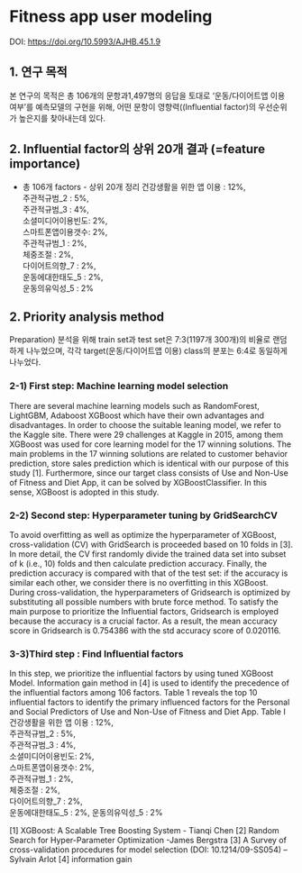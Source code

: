 # Fitness app user modeling
DOI: https://doi.org/10.5993/AJHB.45.1.9

## 1.	연구 목적
본 연구의 목적은 총 106개의 문항과1,497명의 응답을 토대로 ‘운동/다이어트앱 이용 여부’를 예측모델의 구현을 위해, 어떤 문항이 영향력((Influential factor)의 우선순위가 높은지를 찾아내는데 있다.  

## 2. Influential factor의 상위 20개 결과 (=feature importance)
-	총 106개 factors -  상위 20개 정리 
건강생활을 위한 앱 이용 : 	12%,    
주관적규범_2 :		5%,    
주관적규범_3 :		4%,    
소셜미디어이용빈도: 		2%,    
스마트폰앱이용갯수: 		2%,    
주관적규범_1 : 		2%,    
체중조절 : 			2%,    
다이어트의향_7 : 		2%,   
운동에대한태도_5 : 		2%,    
운동의유익성_5 : 		2%   

## 2. Priority analysis method
Preparation) 분석을 위해 train set과 test set은 7:3(1197개 300개)의 비율로 랜덤하게 나누었으며, 각각 target(운동/다이어트앱 이용) class의 분포는 6:4로 동일하게 나누었다.

### 2-1) First step: Machine learning model selection  
There are several machine learning models such as RandomForest, LightGBM, Adaboost XGBoost which have their own advantages and disadvantages. In order to choose the suitable leaning model, we refer to the Kaggle  site. There were 29 challenges at Kaggle  in 2015, among them XGBoost was used for core learning model for the 17 winning solutions. The main problems in the 17 winning solutions are related to customer behavior prediction, store sales prediction which is identical with our purpose of this study [1].  Furthermore, since our target class consists of Use and Non-Use of Fitness and Diet App, it can be solved by XGBoostClassifier. In this sense, XGBoost is adopted in this study.   

### 2-2) Second step: Hyperparameter tuning by GridSearchCV
To avoid overfitting  as well as optimize the hyperparameter of XGBoost, cross-validation (CV) with GridSearch is proceeded based on 10 folds in [3]. In more detail, the CV first randomly divide the trained data set into subset of k (i.e., 10) folds and then calculate prediction accuracy. Finally, the prediction accuracy is compared with that of the test set: if the accuracy is similar each other, we consider there is no overfitting in this XGBoost. During cross-validation, the hyperparameters of Gridsearch is optimized by substituting all possible numbers with brute force method. 
To satisfy the main purpose to prioritize the Influential factors, Gridsearch is employed because the accuracy is a crucial factor. As a result, the mean accuracy score in Gridsearch is 0.754386 with the std accuracy score of 0.020116.




### 3-3)Third step : Find Influential factors
In this step, we prioritize the influential factors by using tuned XGBoost Model. Information gain method in [4] is used to identify the precedence of the influential factors among 106 factors. Table 1 reveals the top 10 influential factors to identify the primary influenced factors for the Personal and Social Predictors of Use and Non-Use of Fitness and Diet App.
Table I   
건강생활을 위한 앱 이용 : 	12%,    
주관적규범_2 :		5%,    
주관적규범_3 :		4%,    
소셜미디어이용빈도: 		2%,    
스마트폰앱이용갯수: 		2%,   
주관적규범_1 : 		2%,    
체중조절 : 			2%,   
다이어트의향_7 : 		2%,   
운동에대한태도_5 : 		2%, 
운동의유익성_5 : 		2%   
   
   
   
[1] XGBoost: A Scalable Tree Boosting System - Tianqi Chen
[2] Random Search for Hyper-Parameter Optimization -James Bergstra
[3] A Survey of cross-validation procedures for model selection (DOI: 10.1214/09-SS054) – Sylvain Arlot
[4] information gain
